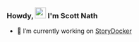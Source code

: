 ### Howdy, <img src="https://media.giphy.com/media/hvRJCLFzcasrR4ia7z/giphy.gif" width="25px"> I'm Scott Nath

- 🔭 I’m currently working on [StoryDocker](https://github.com/storydocker)

<!--
**scottnath/scottnath** is a ✨ _special_ ✨ repository because its `README.md` (this file) appears on your GitHub profile.

Here are some ideas to get you started:

- 🌱 I’m currently learning ...
- 👯 I’m looking to collaborate on ...
- 🤔 I’m looking for help with ...
- 💬 Ask me about ...
- 📫 How to reach me: ...
- 😄 Pronouns: ...
- ⚡ Fun fact: ...
-->

